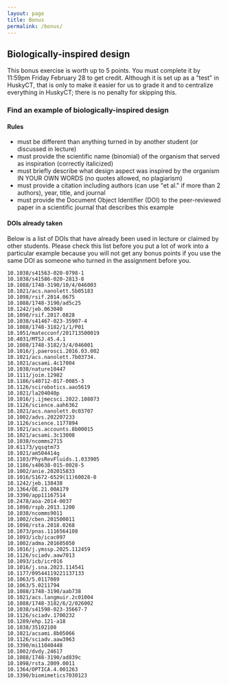 ```yaml
---
layout: page
title: Bonus
permalink: /bonus/
---
```


## Biologically-inspired design

This bonus exercise is worth up to 5 points. You must complete it by 11:59pm Friday February 28 to get credit. Although it is set up as a "test" in HuskyCT, that is only to make it easier for us to grade it and to centralize everything in HuskyCT; there is no penalty for skipping this.

### Find an example of biologically-inspired design
#### Rules
* must be different than anything turned in by another student (or discussed in lecture) 
* must provide the scientific name (binomial) of the organism that served as inspiration (correctly italicized) 
* must briefly describe what design aspect was inspired by the organism IN YOUR OWN WORDS (no quotes allowed, no  plagiarism) 
* must provide a citation including authors (can use "et al." if more than 2 authors), year, title, and journal
* must provide the Document Object Identifier (DOI) to the peer-reviewed paper in a scientific journal that describes this example

#### DOIs already taken

Below is a list of DOIs that have already been used in lecture or claimed by other students. Please check this list before you put a lot of work into a particular example because you will not get any bonus points if you use the same DOI as someone who turned in the assignment before you.

    10.1038/s41563-020-0798-1
    10.1038/s41586-020-2813-8
    10.1088/1748-3190/10/4/046003
    10.1021/acs.nanolett.5b05183
    10.1098/rsif.2014.0675
    10.1088/1748-3190/ad5c25
    10.1242/jeb.063040
    10.1098/rsif.2017.0828
    10.1038/s41467-023-35907-4
    10.1088/1748-3182/1/1/P01
    10.1051/matecconf/201713500019 
    10.4031/MTSJ.45.4.1
    10.1088/1748-3182/3/4/046001
    10.1016/j.paerosci.2016.03.002
    10.1021/acs.nanolett.7b03734.
    10.1021/acsami.4c17004
    10.1038/nature10447
    10.1111/joim.12982
    10.1186/s40712-017-0085-3
    10.1126/scirobotics.aao5619
    10.1021/la204040p
    10.1016/j.ijmecsci.2022.108073
    10.1126/science.aah6362
    10.1021/acs.nanolett.0c03707
    10.1002/advs.202207233
    10.1126/science.1177894
    10.1021/acs.accounts.8b00015
    10.1021/acsami.3c13008
    10.1038/ncomms2715
    10.61173/yqsqtm73
    10.1021/am504414q
    10.1103/PhysRevFluids.1.033905
    10.1186/s40638-015-0028-5
    10.1002/anie.202015833
    10.1016/S1672-6529(11)60028-0
    10.1242/jeb.138438
    10.1364/OE.21.00A179
    10.3390/app11167514
    10.2478/aoa-2014-0037
    10.1098/rspb.2013.1200
    10.1038/ncomms9011
    10.1002/cben.201500011
    10.1098/rsta.2018.0268
    10.1073/pnas.1116564108
    10.1093/icb/icac097
    10.1002/adma.201605050
    10.1016/j.ymssp.2025.112459
    10.1126/sciadv.aaw7013
    10.1093/icb/icr016
    10.1016/j.sna.2023.114541
    10.1177/09544119221137133
    10.1063/5.0117089
    10.1063/5.0211794
    10.1088/1748-3190/aab738 
    10.1021/acs.langmuir.2c01004
    10.1088/1748-3182/6/2/026002
    10.1038/s41598-023-35667-7
    10.1126/sciadv.1700232
    10.1289/ehp.121-a18
    10.1038/35102108
    10.1021/acsami.8b05066
    10.1126/sciadv.aaw3963
    10.3390/mi11040448
    10.1002/dvdy.24617
    10.1088/1748-3190/ad839c
    10.1098/rsta.2009.0011
    10.1364/OPTICA.4.001263
    10.3390/biomimetics7030123



    
